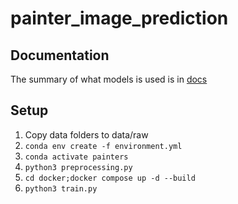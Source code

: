 # painter_image_prediction
## Documentation

The summary of what models is used is in [docs](docs/README.md)
## Setup 

1. Copy data folders to data/raw
2. `conda env create -f environment.yml`
3. `conda activate painters`
4. `python3 preprocessing.py`
5. `cd docker;docker compose up -d --build`
6. `python3 train.py`